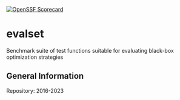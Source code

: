 [![OpenSSF Scorecard](https://api.scorecard.dev/projects/github.com/sigopt/evalset/badge)](https://scorecard.dev/viewer/?uri=github.com/sigopt/evalset)



# evalset
Benchmark suite of test functions suitable for evaluating black-box optimization strategies


## General Information

Repository: 2016-2023
